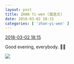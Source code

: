 ```yaml
---
layout: post
title: ZHAN Yi-wen (展逸文)
date: 2018-03-02 18:15
categories: [ 'zhan-yi-wen' ]
---
```


<div class="weibo-info">
  <a href="https://weibo.com/6108090526/G5x4GfXsf">2018-03-02 18:15</a>
</div>

Good evening, everybody. :city_sunrise::smiley:

<!-- more -->

<a href="https://wx3.sinaimg.cn/mw690/006FmVn8ly1foyn1rr6lxj30qo0qon0m.jpg">
  <img class="weibo-pic-preview" src="https://wx3.sinaimg.cn/orj360/006FmVn8ly1foyn1rr6lxj30qo0qon0m.jpg" />
</a>
